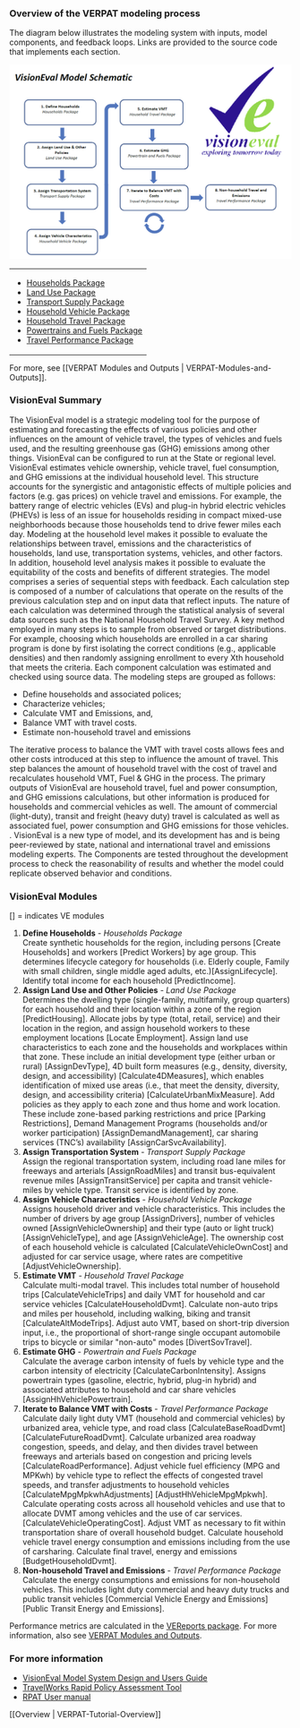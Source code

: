 ### Overview of the VERPAT modeling process

The diagram below illustrates the modeling system with inputs, model components, and feedback loops. Links are provided to the source code that implements each section.

[![](VERPAT-Tutorial-images/rpat_process3.png)](VERPAT-Tutorial-images/rpat_process3.png)

<table>
  <tr>
    <td> <ul> 
	<li> <a href="https://github.com/gregorbj/VisionEval/tree/master/sources/modules/VESimHouseholds"> Households Package </a> </li> 
	<li> <a href="https://github.com/gregorbj/VisionEval/tree/master/sources/modules/VELandUse"> Land Use Package </a> </li>
	<li> <a href="https://github.com/gregorbj/VisionEval/tree/master/sources/modules/VETransportSupply"> Transport Supply Package </a> </li>
	<li> <a href="https://github.com/gregorbj/VisionEval/tree/master/sources/modules/VEHouseholdVehicles"> Household Vehicle Package </a> </li>
	<li> <a href="https://github.com/gregorbj/VisionEval/tree/master/sources/modules/VEHouseholdTravel"> Household Travel Package </a> </li>
	<li> <a href="https://github.com/gregorbj/VisionEval/tree/master/sources/modules/VEPowertrainsAndFuels"> Powertrains and Fuels Package </a> </li>
	<li> <a href="https://github.com/gregorbj/VisionEval/tree/master/sources/modules/VETravelPerformance"> Travel Performance Package </a> </li>
	</ul> </td>
  </tr>
</table>


For more, see [[VERPAT Modules and Outputs | VERPAT-Modules-and-Outputs]].


### VisionEval Summary

The VisionEval model is a strategic modeling tool for the purpose of estimating and forecasting the effects of various policies and other influences on the amount of vehicle travel, the types of vehicles and fuels used, and the resulting greenhouse gas (GHG) emissions among other things. VisionEval can be configured to run at the State or regional level.
VisionEval estimates vehicle ownership, vehicle travel, fuel consumption, and GHG emissions at the individual household level. This structure accounts for the synergistic and antagonistic effects of multiple policies and factors (e.g. gas prices) on vehicle travel and emissions. For example, the battery range of electric vehicles (EVs) and plug-in hybrid electric vehicles (PHEVs) is less of an issue for households residing in compact mixed-use neighborhoods because those households tend to drive fewer miles each day. Modeling at the household level makes it possible to evaluate the relationships between travel, emissions and the characteristics of households, land use, transportation systems, vehicles, and other factors. In addition, household level analysis makes it possible to evaluate the equitability of the costs and benefits of different strategies.
The model comprises a series of sequential steps with feedback. Each calculation step is composed of a number of calculations that operate on the results of the previous calculation step and on input data that reflect inputs. The nature of each calculation was determined through the statistical analysis of several data sources such as the National Household Travel Survey. A key method employed in many steps is to sample from observed or target distributions. For example, choosing which households are enrolled in a car sharing program is done by first isolating the correct conditions (e.g., applicable densities) and then randomly assigning enrollment to every Xth household that meets the criteria. Each component calculation was estimated and checked using source data.
The modeling steps are grouped as follows:

  + Define households and associated polices;
  + Characterize vehicles;
  + Calculate VMT and Emissions, and,
  + Balance VMT with travel costs.
  + Estimate non-household travel and emissions
  
The iterative process to balance the VMT with travel costs allows fees and other costs introduced at this step to influence the amount of travel. This step balances the amount of household travel with the cost of travel and recalculates household VMT, Fuel & GHG in the process.
The primary outputs of VisionEval are household travel, fuel and power consumption, and GHG emissions calculations, but other information is produced for households and commercial vehicles as well. The amount of commercial (light-duty), transit and freight (heavy duty) travel is calculated as well as associated fuel, power consumption and GHG emissions for those vehicles. .
VisionEval is a new type of model, and its development has and is being peer-reviewed by state, national and international travel and emissions modeling experts. The Components are tested throughout the development process to check the reasonability of results and whether the model could replicate observed behavior and conditions.

### VisionEval Modules

[] = indicates VE modules

  1. **Define Households** - *Households Package*  
Create synthetic households for the region, including persons [Create Households] and workers [Predict Workers] by age group. This determines lifecycle category for households (i.e. Elderly couple, Family with small children, single middle aged adults, etc.)[AssignLifecycle]. Identify total income for each household [PredictIncome].
  2. **Assign Land Use and Other Policies** - *Land Use Package*  
Determines the dwelling type (single-family, multifamily, group quarters) for each household and their location within a zone of the region [PredictHousing]. Allocate jobs by type (total, retail, service) and their location in the region, and assign household workers to these employment locations [Locate Employment]. Assign land use characteristics to each zone and the households and workplaces within that zone. These include an initial development type (either urban or rural) [AssignDevType], 4D built form measures (e.g., density, diversity, design, and accessibility) [Calculate4DMeasures], which enables identification of mixed use areas (i.e., that meet the density, diversity, design, and accessibility criteria) [CalculateUrbanMixMeasure]. Add policies as they apply to each zone and thus home and work location. These include zone-based parking restrictions and price [Parking Restrictions], Demand Management Programs (households and/or worker participation) [AssignDemandManagement], car sharing services (TNC’s) availability [AssignCarSvcAvailability].
  3. **Assign Transportation System** - *Transport Supply Package*  
Assign the regional transportation system, including road lane miles for freeways and arterials [AssignRoadMiles] and transit bus-equivalent revenue miles [AssignTransitService] per capita and transit vehicle-miles by vehicle type. Transit service is identified by zone.
  4. **Assign Vehicle Characteristics** - *Household Vehicle Package*  
Assigns household driver and vehicle characteristics. This includes the number of drivers by age group [AssignDrivers], number of vehicles owned [AssignVehicleOwnership] and their type (auto or light truck) [AssignVehicleType], and age [AssignVehicleAge]. The ownership cost of each household vehicle is calculated [CalculateVehicleOwnCost] and adjusted for car service usage, where rates are competitive [AdjustVehicleOwnership].
  5. **Estimate VMT** - *Household Travel Package*  
Calculate multi-modal travel. This includes total number of household trips [CalculateVehicleTrips] and daily VMT for household and car service vehicles [CalculateHouseholdDvmt]. Calculate non-auto trips and miles per household, including walking, biking and transit [CalculateAltModeTrips]. Adjust auto VMT, based on short-trip diversion input, i.e., the proportional of short-range single occupant automobile trips to bicycle or similar "non-auto" modes [DivertSovTravel].
  6. **Estimate GHG** - *Powertrain and Fuels Package*  
Calculate the average carbon intensity of fuels by vehicle type and the carbon intensity of electricity [CalculateCarbonIntensity]. Assigns powertrain types (gasoline, electric, hybrid, plug-in hybrid) and associated attributes to household and car share vehicles [AssignHhVehiclePowertrain].
  7. **Iterate to Balance VMT with Costs** - *Travel Performance Package*  
Calculate daily light duty VMT (household and commercial vehicles) by urbanized area, vehicle type, and road class [CalculateBaseRoadDvmt] [CalculateFutureRoadDvmt]. Calculate urbanized area roadway congestion, speeds, and delay, and then divides travel between freeways and arterials based on congestion and pricing levels [CalculateRoadPerformance]. Adjust vehicle fuel efficiency (MPG and MPKwh) by vehicle type to reflect the effects of congested travel speeds, and transfer adjustments to household vehicles [CalculateMpgMpkwhAdjustments] [AdjustHhVehicleMpgMpkwh]. Calculate operating costs across all household vehicles and use that to allocate DVMT among vehicles and the use of car services. [CalculateVehicleOperatingCost].
Adjust VMT as necessary to fit within transportation share of overall household budget. Calculate household vehicle travel energy consumption and emissions including from the use of carsharing. Calculate final travel, energy and emissions [BudgetHouseholdDvmt].
  8. **Non-household Travel and Emissions** - *Travel Performance Package*  
Calculate the energy consumptions and emissions for non-household vehicles. This includes light duty commercial and heavy duty trucks and public transit vehicles [Commercial Vehicle Energy and Emissions] [Public Transit Energy and Emissions].

Performance metrics are calculated in the [VEReports package](https://github.com/gregorbj/VisionEval/tree/master/sources/modules/VEReports).  For more information, also see [VERPAT Modules and Outputs](https://github.com/gregorbj/VisionEval/wiki/VERPAT-Modules-and-Outputs#reportrpatmetrics).  
  
### For more information

  + [VisionEval Model System Design and Users Guide](https://github.com/gregorbj/VisionEval/blob/master/api/model_system_design.md)
  + [TravelWorks Rapid Policy Assessment Tool](https://planningtools.transportation.org/551/rapid-policy-analysis-tool.html)
  + [RPAT User manual](https://planningtools.transportation.org/files/63.pdf)

[[Overview | VERPAT-Tutorial-Overview]]
